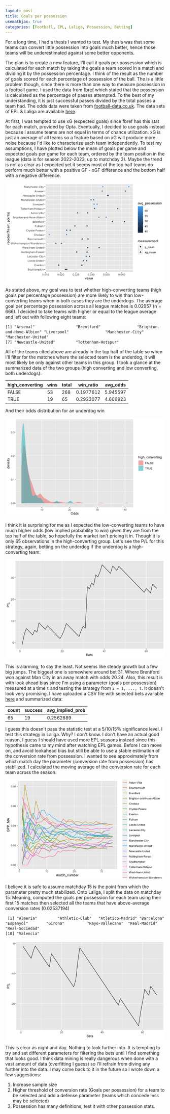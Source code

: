 ```yaml
---
layout: post
title: Goals per possession
usemathjax: true
categories: [Football, EPL, Laliga, Possession, Betting]
---
```


For a long time, I had a thesis I wanted to test. My thesis was that some teams can convert little possession into goals much better, hence those teams will be underestimated against some better opponents.

The plan is to create a new feature, I'll call it goals per possession which is calculated for each match by taking the goals a team scored in a match and dividing it by the possession percentage. I think of the result as the number of goals scored for each percentage of possession of the ball. The is a little problem though, since there is more than one way to measure possession in a football game. I used the data from [fbref](https://fbref.com) which stated that the possession is calculated as the percentage of passes attempted. To the best of my understanding, it is just successful passes divided by the total passes a team had. The odds data were taken from [football-data.co.uk](http://football-data.co.uk). The data sets of EPL & Laliga are available [here](https://github.com/bm1125/bm1125.github.io/tree/main/assets/possession-post/data).

At first, I was tempted to use xG (expected goals) since fbref has this stat for each match, provided by Opta. Eventually, I decided to use goals instead because I assume teams are not equal in terms of chance utilization. xG is just an average of all teams so a feature based on xG will produce more noise because I'd like to characterize each team independently. To test my assumptions, I have plotted below the mean of goals per game and expected goals per game for each team, ordered by the team position in the league (data is for season 2022-2023, up to matchday 3). Maybe the trend is not as clear as I expected yet it seems most of the top half teams do perform much better with a positive GF - xGF difference and the bottom half with a negative difference.

![xG - GF Difference](/assets/possession-post/01.png)

As stated above, my goal was to test whether high-converting teams (high goals per percentage possession) are more likely to win than low-converting teams when in both cases they are the underdogs. The average goal per percentage possession across all league matches is 0.02957 (n = 666). I decided to take teams with higher or equal to the league average and left out with following eight teams:

```
[1] "Arsenal"                  "Brentford"                "Brighton-and-Hove-Albion" "Liverpool"                "Manchester-City"          "Manchester-United"       
[7] "Newcastle-United"         "Tottenham-Hotspur"  
```

All of the teams cited above are already in the top half of the table so when I'll filter for the matches where the selected team is the underdog, it will most likely be only against other teams in this group.
I took a glance at the summarized data of the two groups (high converting and low converting, both underdogs):

|high_converting|wins|total|win_ratio|avg_odds|
|---------------|----|-----|---------|--------|
|FALSE          |53  |268  |0.1977612|5.945597|
|TRUE           |19  |65   |0.2923077|4.666923|


And their odds distribution for an underdog win

![underdog win](/assets/possession-post/02.png)

I think it is surprising for me as I expected the low-converting teams to have much higher odds (low implied probability to win) given they are from the top half of the table, so hopefully the market isn't pricing it in. Though it is only 65 observations in the high-converting group. Let's see the P/L for this strategy, again, betting on the underdog if the underdog is a high-converting team:

![P/L](/assets/possession-post/03.png)

This is alarming, to say the least. Not seems like steady growth but a few big jumps. The biggest one is somewhere around bet 31. Where Brentford won against Man City in an away match with odds 20.24. Also, this result is with look ahead bias since I'm using a parameter (goals per possession) measured at a time `t` and testing the strategy from `i = 1, ..., t`. It doesn't look very promising. I have uploaded a CSV file with selected bets available [here](https://github.com/bm1125/bm1125.github.io/blob/main/assets/possession-post/data/epl_selected_bets.csv) and summarized data:

|count|success|avg_implied_prob|
|-----|-------|----------------|
|65   |	19	  |0.2562889	   |


I guess this doesn't pass the statistic test at a 5/10/15% significance level. I test this strategy in Laliga. Why? I don't know. I don't have an actual good reason, I guess I should have used more EPL seasons instead since this hypothesis came to my mind after watching EPL games. Before I can move on, and avoid lookahead bias but still be able to use a stable estimation of the conversion rate from possession. I wanted to see approximately from which match day the parameter (conversion rate from possession) has stabilized. I calculated the moving average of the conversion rate for each team across the season:

![Conversion parameter moving average](/assets/possession-post/04.png)

I believe it is safe to assume matchday 15 is the point from which the parameter pretty much stabilized. Onto Laliga, I split the data on matchday 15. Meaning, computed the goals per possession for each team using their first 15 matches then selected all the teams that have above-average conversion rates (0.02537194)

```
 [1] "Almeria"         "Athletic-Club"   "Atletico-Madrid" "Barcelona"       "Espanyol"        "Girona"          "Rayo-Vallecano"  "Real-Madrid"     "Real-Sociedad"  
[10] "Valencia" 
```

![laliga-test](/assets/possession-post/05.png)

This is clear as night and day. Nothing to look further into. It is tempting to try and set different parameters for filtering the bets until I find something that looks good. I think data mining is really dangerous when done with a vast amount of data (overfitting I guess) so I'll refrain from diving any further into the data. I may come back to it in the future so I wrote down a few suggestions:

1. Increase sample size
2. Higher threshold of conversion rate (Goals per possession) for a team to be selected and add a defense parameter (teams which concede less may be selected)
3. Possession has many definitions, test it with other possession stats.


